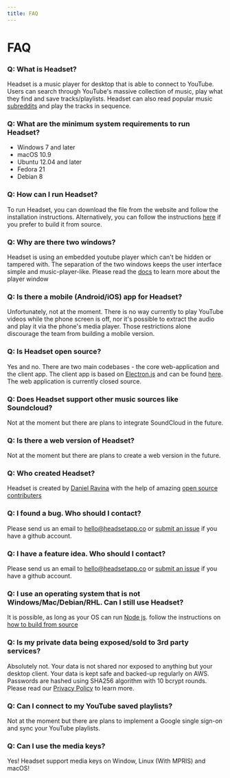 ```yaml
---
title: FAQ
---
```

# FAQ

### Q: What is Headset?
Headset is a music player for desktop that is able to connect to YouTube. Users can search through YouTube's massive collection of music, play what they find and save tracks/playlists. Headset can also read popular music [subreddits](https://www.youtube.com/watch?v=EvEcBq5yWGw) and play the tracks in sequence.

### Q: What are the minimum system requirements to run Headset?

- Windows 7 and later
- macOS 10.9
- Ubuntu 12.04 and later
- Fedora 21
- Debian 8

### Q: How can I run Headset?

To run Headset, you can download the file from the website and follow the installation instructions. Alternatively, you can follow the instructions [here](https://github.com/headsetapp/headset-electron#build-from-source) if you prefer to build it from source.

### Q: Why are there two windows?
Headset is using an embedded youtube player which can't be hidden or tampered with. The separation of the two windows keeps the user interface simple and music-player-like. Please read the [docs](https://headsetapp.co/docs/player-window) to learn more about the player window

### Q: Is there a mobile (Android/iOS) app for Headset?

Unfortunately, not at the moment. There is no way currently to play YouTube videos while the phone screen is off, nor it's possible to extract the audio and play it via the phone's media player. Those restrictions alone discourage the team from building a mobile version.

### Q: Is Headset open source?

Yes and no. There are two main codebases - the core web-application and the client app. The client app is based on [Electron.js](https://electronjs.org/) and can be found [here](https://github.com/headsetapp/headset-electron). The web application is currently closed source.

### Q: Does Headset support other music sources like Soundcloud?

Not at the moment but there are plans to integrate SoundCloud in the future.

### Q: Is there a web version of Headset?

Not at the moment but there are plans to create a web version in the future.

### Q: Who created Headset?
Headset is created by [Daniel Ravina](https://twitter.com/danielravina) with the help of amazing [open source contributers](https://github.com/headsetapp/headset-electron/graphs/contributors)

### Q: I found a bug. Who should I contact?

Please send us an email to [hello@headsetapp.co](mailto:hello@headsetapp.co) or [submit an issue](https://github.com/headsetapp/headset-electron/issues/new) if you have a github account.

### Q: I have a feature idea. Who should I contact?

Please send us an email to [hello@headsetapp.co](mailto:hello@headsetapp.co) or [submit an issue](https://github.com/headsetapp/headset-electron/issues/new) if you have a github account.

### Q: I use an operating system that is not Windows/Mac/Debian/RHL. Can I still use Headset?

It is possible, as long as your OS can run [Node js](https://nodejs.org). follow the instructions on [how to build from source](https://github.com/headsetapp/headset-electron#build-from-source)

### Q: Is my private data being exposed/sold to 3rd party services?

Absolutely not. Your data is not shared nor exposed to anything but your desktop client. Your data is kept safe and backed-up regularly on AWS. Passwords are hashed using SHA256 algorithm with 10 bcrypt rounds. Please read our [Privacy Policy](https://headsetapp.co/legal/privacy/) to learn more.

### Q: Can I connect to my YouTube saved playlists?

Not at the moment but there are plans to implement a Google single sign-on and sync your YouTube playlists.

### Q: Can I use the media keys?
Yes! Headset support media keys on Window, Linux (With MPRIS) and macOS!
